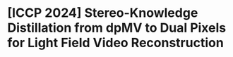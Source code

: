 # [ICCP 2024] Stereo-Knowledge Distillation from dpMV to Dual Pixels for Light Field Video Reconstruction
